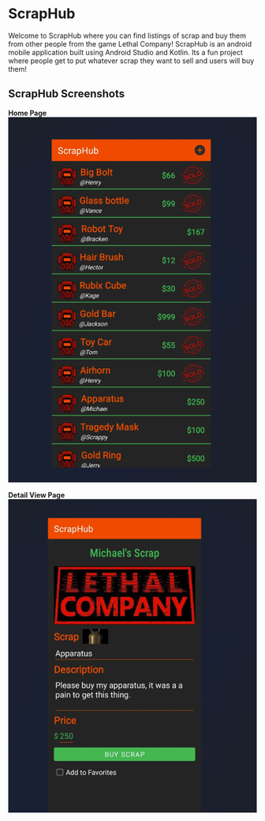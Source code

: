 # ScrapHub

Welcome to ScrapHub where you can find listings of scrap and buy them from other people from the game Lethal Company! ScrapHub is an android mobile application built using Android Studio and Kotlin. Its a fun project where people get to put whatever scrap they want to sell and users will buy them!

## ScrapHub Screenshots

**Home Page**
![Home](image.png)

**Detail View Page**
![Detail](image-1.png)